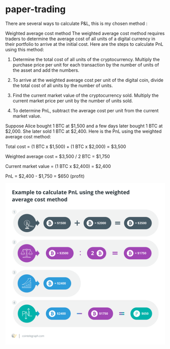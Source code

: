 # paper-trading
There are several ways to calculate P&L, this is my chosen method :

Weighted average cost method
The weighted average cost method requires traders to determine the average cost of all units of a digital currency in their portfolio to arrive at the initial cost. Here are the steps to calculate PnL using this method:

1) Determine the total cost of all units of the cryptocurrency. Multiply the purchase price per unit for each transaction by the number of units of the asset and add the numbers.

2) To arrive at the weighted average cost per unit of the digital coin, divide the total cost of all units by the number of units.

3) Find the current market value of the cryptocurrency sold. Multiply the current market price per unit by the number of units sold.

4) To determine PnL, subtract the average cost per unit from the current market value.

Suppose Alice bought 1 BTC at $1,500 and a few days later bought 1 BTC at $2,000. She later sold 1 BTC at $2,400. Here is the PnL using the weighted average cost method:

Total cost = (1 BTC x $1,500) + (1 BTC x $2,000) = $3,500

Weighted average cost = $3,500 / 2 BTC = $1,750

Current market value = (1 BTC x $2,400) = $2,400

PnL = $2,400 - $1,750 = $650 (profit)

![Alt text](image.png)